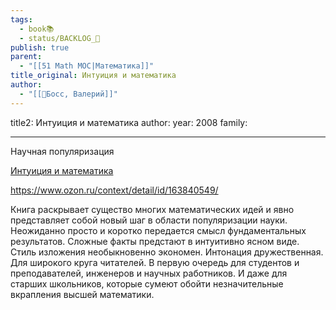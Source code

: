 ```yaml
---
tags:
  - book📚
  - status/BACKLOG_🌰
publish: true
parent:
  - "[[51 Math MOC|Математика]]"
title_original: Интуиция и математика
author:
  - "[[👤Босс, Валерий]]"
---
```



title2: Интуиция и математика
author: 
year: 2008
family:

---

Научная популяризация

[Интуиция и математика](https://www.goodreads.com/book/show/25881937?from_search=true&from_srp=true&qid=fjpsvBsyil&rank=2)

https://www.ozon.ru/context/detail/id/163840549/


Книга раскрывает существо многих математических идей и явно представляет собой новый шаг в области популяризации науки. Неожиданно просто и коротко передается смысл фундаментальных результатов. Сложные факты предстают в интуитивно ясном виде. Стиль изложения необыкновенно экономен. Интонация дружественная.
Для широкого круга читателей. В первую очередь для студентов и преподавателей, инженеров и научных работников. И даже для старших школьников, которые сумеют обойти незначительные вкрапления высшей математики.

